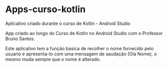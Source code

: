 # Apps-curso-kotlin
Aplicativo criado durante o curso de Kotlin - Android Studio

App criado ao longo do Curso de Kotlin no Android Studio com o Professor Bruno Santos.

Este aplicativo tem a função basica de recolher o nome fornecido pelo usuario e apresenta-lo com uma mensagem de saudação (Ola Nome), o mesmo muda sempre que o nome é alterado.
